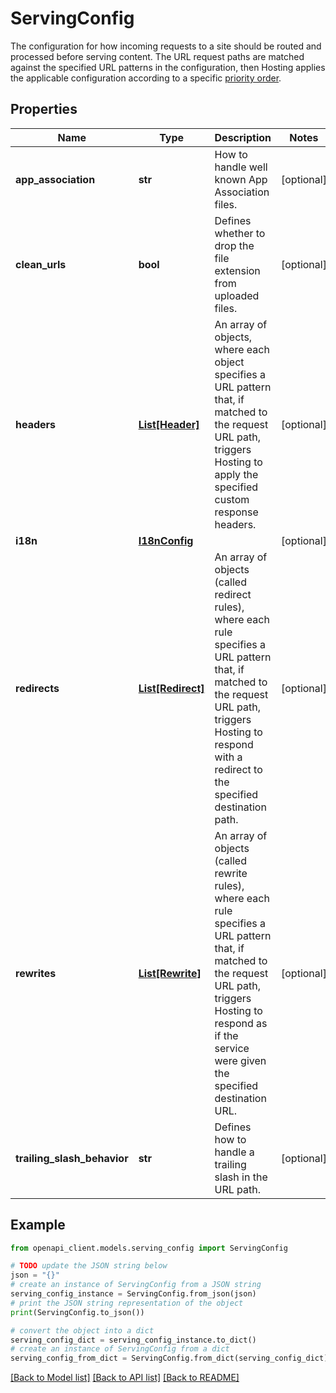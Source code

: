 # ServingConfig

The configuration for how incoming requests to a site should be routed and processed before serving content. The URL request paths are matched against the specified URL patterns in the configuration, then Hosting applies the applicable configuration according to a specific [priority order](https://firebase.google.com/docs/hosting/full-config#hosting_priority_order).

## Properties

Name | Type | Description | Notes
------------ | ------------- | ------------- | -------------
**app_association** | **str** | How to handle well known App Association files. | [optional] 
**clean_urls** | **bool** | Defines whether to drop the file extension from uploaded files. | [optional] 
**headers** | [**List[Header]**](Header.md) | An array of objects, where each object specifies a URL pattern that, if matched to the request URL path, triggers Hosting to apply the specified custom response headers. | [optional] 
**i18n** | [**I18nConfig**](I18nConfig.md) |  | [optional] 
**redirects** | [**List[Redirect]**](Redirect.md) | An array of objects (called redirect rules), where each rule specifies a URL pattern that, if matched to the request URL path, triggers Hosting to respond with a redirect to the specified destination path. | [optional] 
**rewrites** | [**List[Rewrite]**](Rewrite.md) | An array of objects (called rewrite rules), where each rule specifies a URL pattern that, if matched to the request URL path, triggers Hosting to respond as if the service were given the specified destination URL. | [optional] 
**trailing_slash_behavior** | **str** | Defines how to handle a trailing slash in the URL path. | [optional] 

## Example

```python
from openapi_client.models.serving_config import ServingConfig

# TODO update the JSON string below
json = "{}"
# create an instance of ServingConfig from a JSON string
serving_config_instance = ServingConfig.from_json(json)
# print the JSON string representation of the object
print(ServingConfig.to_json())

# convert the object into a dict
serving_config_dict = serving_config_instance.to_dict()
# create an instance of ServingConfig from a dict
serving_config_from_dict = ServingConfig.from_dict(serving_config_dict)
```
[[Back to Model list]](../README.md#documentation-for-models) [[Back to API list]](../README.md#documentation-for-api-endpoints) [[Back to README]](../README.md)


